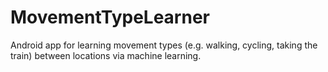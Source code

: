 # MovementTypeLearner
Android app for learning movement types (e.g. walking, cycling, taking the train) between locations via machine learning.
